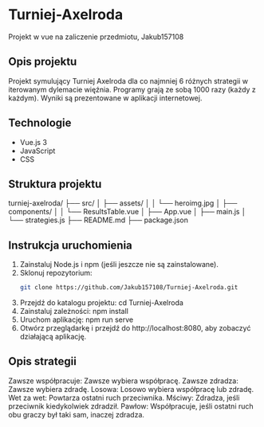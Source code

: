 # Turniej-Axelroda
Projekt w vue na zaliczenie przedmiotu, Jakub157108

## Opis projektu
Projekt symulujący Turniej Axelroda dla co najmniej 6 różnych strategii w iterowanym dylemacie więźnia. Programy grają ze sobą 1000 razy (każdy z każdym). Wyniki są prezentowane w aplikacji internetowej.

## Technologie
- Vue.js 3
- JavaScript
- CSS

## Struktura projektu
turniej-axelroda/
├── src/
│ ├── assets/
│ │ └── heroimg.jpg
│ ├── components/
│ │ └── ResultsTable.vue
│ ├── App.vue
│ ├── main.js
│ └── strategies.js
├── README.md
├── package.json

## Instrukcja uruchomienia

1. Zainstaluj Node.js i npm (jeśli jeszcze nie są zainstalowane).
2. Sklonuj repozytorium:
   ```bash
   git clone https://github.com/Jakub157108/Turniej-Axelroda.git
3. Przejdź do katalogu projektu:
    cd Turniej-Axelroda
4. Zainstaluj zależności:
    npm install
5. Uruchom aplikację:
    npm run serve
6. Otwórz przeglądarkę i przejdź do http://localhost:8080, aby zobaczyć działającą aplikację.

## Opis strategii
Zawsze współpracuje: Zawsze wybiera współpracę.
Zawsze zdradza: Zawsze wybiera zdradę.
Losowa: Losowo wybiera współpracę lub zdradę.
Wet za wet: Powtarza ostatni ruch przeciwnika.
Mściwy: Zdradza, jeśli przeciwnik kiedykolwiek zdradził.
Pawłow: Współpracuje, jeśli ostatni ruch obu graczy był taki sam, inaczej zdradza.